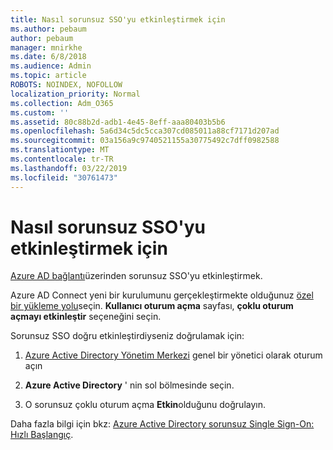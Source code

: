 ```yaml
---
title: Nasıl sorunsuz SSO'yu etkinleştirmek için
ms.author: pebaum
author: pebaum
manager: mnirkhe
ms.date: 6/8/2018
ms.audience: Admin
ms.topic: article
ROBOTS: NOINDEX, NOFOLLOW
localization_priority: Normal
ms.collection: Adm_O365
ms.custom: ''
ms.assetid: 80c88b2d-adb1-4e45-8eff-aaa80403b5b6
ms.openlocfilehash: 5a6d34c5dc5cca307cd085011a88cf7171d207ad
ms.sourcegitcommit: 03a156a9c9740521155a30775492c7dff0982588
ms.translationtype: MT
ms.contentlocale: tr-TR
ms.lasthandoff: 03/22/2019
ms.locfileid: "30761473"
---
```

# <a name="how-to-enable-seamless-sso"></a>Nasıl sorunsuz SSO'yu etkinleştirmek için

[Azure AD bağlantı](https://docs.microsoft.com/azure/active-directory/connect/active-directory-aadconnect)üzerinden sorunsuz SSO'yu etkinleştirmek.
  
Azure AD Connect yeni bir kurulumunu gerçekleştirmekte olduğunuz [özel bir yükleme yolu](https://docs.microsoft.com/azure/active-directory/connect/active-directory-aadconnect-get-started-custom)seçin. **Kullanıcı oturum açma** sayfası, **çoklu oturum açmayı etkinleştir** seçeneğini seçin. 
  
Sorunsuz SSO doğru etkinleştirdiyseniz doğrulamak için:
  
1. [Azure Active Directory Yönetim Merkezi](https://aad.portal.azure.com) genel bir yönetici olarak oturum açın 
    
2. **Azure Active Directory** ' nin sol bölmesinde seçin. 
    
3. O sorunsuz çoklu oturum açma **Etkin**olduğunu doğrulayın.
    
Daha fazla bilgi için bkz: [Azure Active Directory sorunsuz Single Sign-On: Hızlı Başlangıç](https://docs.microsoft.com/azure/active-directory/connect/active-directory-aadconnect-sso-quick-start).
  

